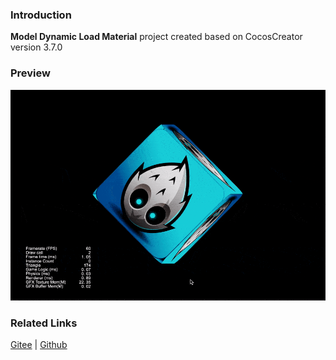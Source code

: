 ### Introduction
**Model Dynamic Load Material** project created based on CocosCreator version 3.7.0 

### Preview
![image](../../../gif/202203/2022032701.gif)

### Related Links
[Gitee](https://gitee.com/mirrors_cocos-creator/example-cases/tree/v2.4.3/assets/cases/3d) | [Github](https://github.com/cocos-creator/example-cases/tree/v2.4.3/assets/cases/3d)